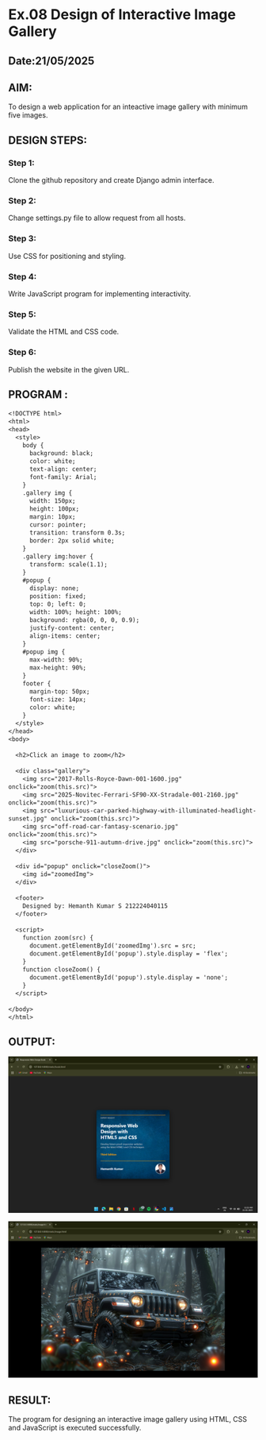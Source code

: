 # Ex.08 Design of Interactive Image Gallery
## Date:21/05/2025

## AIM:
To design a web application for an inteactive image gallery with minimum five images.

## DESIGN STEPS:

### Step 1:
Clone the github repository and create Django admin interface.

### Step 2:
Change settings.py file to allow request from all hosts.

### Step 3:
Use CSS for positioning and styling.

### Step 4:
Write JavaScript program for implementing interactivity.

### Step 5:
Validate the HTML and CSS code.

### Step 6:
Publish the website in the given URL.

## PROGRAM :

```
<!DOCTYPE html>
<html>
<head>
  <style>
    body {
      background: black;
      color: white;
      text-align: center;
      font-family: Arial;
    }
    .gallery img {
      width: 150px;
      height: 100px;
      margin: 10px;
      cursor: pointer;
      transition: transform 0.3s;
      border: 2px solid white;
    }
    .gallery img:hover {
      transform: scale(1.1);
    }
    #popup {
      display: none;
      position: fixed;
      top: 0; left: 0;
      width: 100%; height: 100%;
      background: rgba(0, 0, 0, 0.9);
      justify-content: center;
      align-items: center;
    }
    #popup img {
      max-width: 90%;
      max-height: 90%;
    }
    footer {
      margin-top: 50px;
      font-size: 14px;
      color: white;
    }
  </style>
</head>
<body>

  <h2>Click an image to zoom</h2>

  <div class="gallery">
    <img src="2017-Rolls-Royce-Dawn-001-1600.jpg" onclick="zoom(this.src)">
    <img src="2025-Novitec-Ferrari-SF90-XX-Stradale-001-2160.jpg" onclick="zoom(this.src)">
    <img src="luxurious-car-parked-highway-with-illuminated-headlight-sunset.jpg" onclick="zoom(this.src)">
    <img src="off-road-car-fantasy-scenario.jpg" onclick="zoom(this.src)">
    <img src="porsche-911-autumn-drive.jpg" onclick="zoom(this.src)">
  </div>

  <div id="popup" onclick="closeZoom()">
    <img id="zoomedImg">
  </div>

  <footer>
    Designed by: Hemanth Kumar S 212224040115
  </footer>

  <script>
    function zoom(src) {
      document.getElementById('zoomedImg').src = src;
      document.getElementById('popup').style.display = 'flex';
    }
    function closeZoom() {
      document.getElementById('popup').style.display = 'none';
    }
  </script>

</body>
</html>
```
## OUTPUT:

![alt text](<Screenshot (370).png>)

![alt text](<Screenshot (374).png>)

## RESULT:
The program for designing an interactive image gallery using HTML, CSS and JavaScript is executed successfully.
